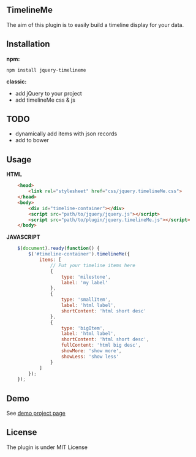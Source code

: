 ## TimelineMe

The aim of this plugin is to easily build a timeline display for your data.

## Installation

**npm:**
```
npm install jquery-timelineme
```

**classic:**
- add jQuery to your project
- add timelineMe css & js

## TODO

- dynamically add items with json records
- add to bower

## Usage

**HTML**
```html
    <head>
        <link rel="stylesheet" href="css/jquery.timelineMe.css">
    </head>
    <body>
        <div id="timeline-container"></div>
        <script src="path/to/jquery/jquery.js"></script>
        <script src="path/to/plugin/jquery.timelineMe.js"></script>
    </body>
```

**JAVASCRIPT**
```javascript
    $(document).ready(function() {
        $('#timeline-container').timelineMe({
		    items: [
                // Put your timeline items here
                {
                    type: 'milestone',
                    label: 'my label'
                },
                {
                    type: 'smallItem',
                    label: 'html label',
                    shortContent: 'html short desc'
                },
                {
                    type: 'bigItem',
                    label: 'html label',
                    shortContent: 'html short desc',
                    fullContent: 'html big desc',
                    showMore: 'show more',
                    showLess: 'show less'
                }
            ]
		});
    });
```

## Demo

See [demo project page](http://mickaelr.github.io/jquery-timelineMe/)

## License

The plugin is under MIT License
